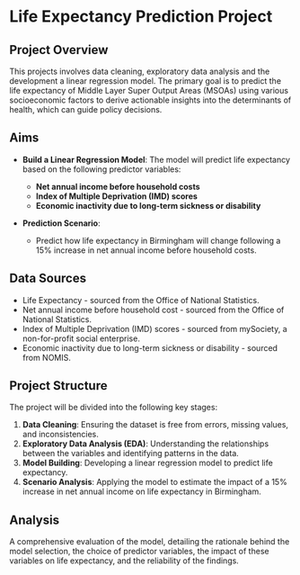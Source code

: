 # Life Expectancy Prediction Project

## Project Overview

This projects involves data cleaning, exploratory data analysis and the development a linear regression model. The primary goal is to predict the life expectancy of Middle Layer Super Output Areas (MSOAs) using various socioeconomic factors to derive actionable insights into the determinants of health, which can guide policy decisions.

## Aims

- **Build a Linear Regression Model**: The model will predict life expectancy based on the following predictor variables:
  - **Net annual income before household costs** 
  - **Index of Multiple Deprivation (IMD) scores** 
  - **Economic inactivity due to long-term sickness or disability**

- **Prediction Scenario**: 
  - Predict how life expectancy in Birmingham will change following a 15% increase in net annual income before household costs.

## Data Sources
- Life Expectancy - sourced from the Office of National Statistics.
- Net annual income before household cost - sourced from the Office of National Statistics.
- Index of Multiple Deprivation (IMD) scores - sourced from mySociety, a non-for-profit social enterprise.
- Economic inactivity due to long-term sickness or disability - sourced from NOMIS.

## Project Structure

The project will be divided into the following key stages:

1. **Data Cleaning**: Ensuring the dataset is free from errors, missing values, and inconsistencies.
2. **Exploratory Data Analysis (EDA)**: Understanding the relationships between the variables and identifying patterns in the data.
3. **Model Building**: Developing a linear regression model to predict life expectancy.
4. **Scenario Analysis**: Applying the model to estimate the impact of a 15% increase in net annual income on life expectancy in Birmingham.

## Analysis
A comprehensive evaluation of the model, detailing the rationale behind the model selection, the choice of predictor variables, the impact of these variables on life expectancy, and the reliability of the findings.
